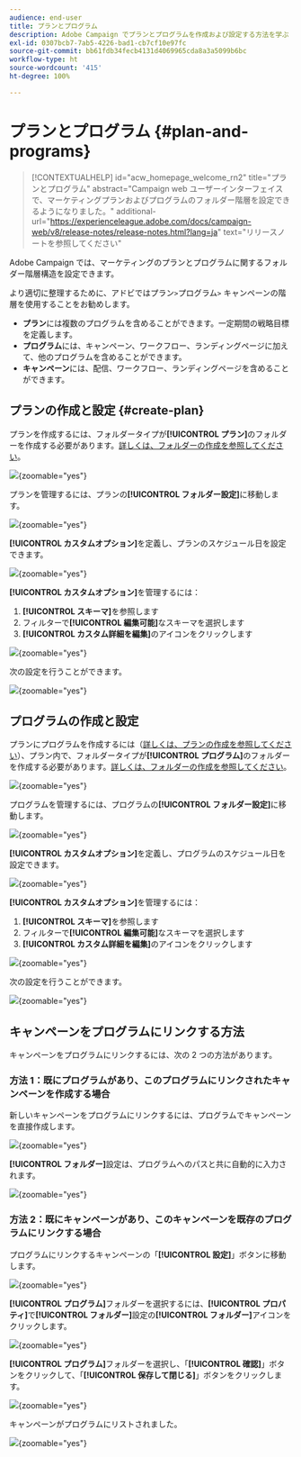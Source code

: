 ```yaml
---
audience: end-user
title: プランとプログラム
description: Adobe Campaign でプランとプログラムを作成および設定する方法を学ぶ
exl-id: 0307bcb7-7ab5-4226-bad1-cb7cf10e97fc
source-git-commit: bb61fdb34fecb4131d4069965cda8a3a5099b6bc
workflow-type: ht
source-wordcount: '415'
ht-degree: 100%

---
```


# プランとプログラム {#plan-and-programs}

>[!CONTEXTUALHELP]
>id="acw_homepage_welcome_rn2"
>title="プランとプログラム"
>abstract="Campaign web ユーザーインターフェイスで、マーケティングプランおよびプログラムのフォルダー階層を設定できるようになりました。"
>additional-url="https://experienceleague.adobe.com/docs/campaign-web/v8/release-notes/release-notes.html?lang=ja" text="リリースノートを参照してください"

Adobe Campaign では、マーケティングのプランとプログラムに関するフォルダー階層構造を設定できます。

より適切に整理するために、アドビではプラン`>`プログラム`>` キャンペーンの階層を使用することをお勧めします。

* **プラン**&#x200B;には複数のプログラムを含めることができます。一定期間の戦略目標を定義します。
* **プログラム**&#x200B;には、キャンペーン、ワークフロー、ランディングページに加えて、他のプログラムを含めることができます。
* **キャンペーン**&#x200B;には、配信、ワークフロー、ランディングページを含めることができます。

## プランの作成と設定 {#create-plan}

プランを作成するには、フォルダータイプが&#x200B;**[!UICONTROL プラン]**&#x200B;のフォルダーを作成する必要があります。[詳しくは、フォルダーの作成を参照してください](create-manage-folder.md)。

![](assets/plan_create.png){zoomable="yes"}

プランを管理するには、プランの&#x200B;**[!UICONTROL フォルダー設定]**&#x200B;に移動します。

![](assets/plan_settings.png){zoomable="yes"}

**[!UICONTROL カスタムオプション]**&#x200B;を定義し、プランのスケジュール日を設定できます。

![](assets/plan_options.png){zoomable="yes"}

**[!UICONTROL カスタムオプション]**&#x200B;を管理するには：

1. **[!UICONTROL スキーマ]**&#x200B;を参照します
1. フィルターで&#x200B;**[!UICONTROL 編集可能]**&#x200B;なスキーマを選択します
1. **[!UICONTROL カスタム詳細を編集]**&#x200B;のアイコンをクリックします

![](assets/plan_edit.png){zoomable="yes"}

次の設定を行うことができます。

![](assets/plan_customfields.png){zoomable="yes"}

## プログラムの作成と設定

プランにプログラムを作成するには（[詳しくは、プランの作成を参照してください](#create-plan)）、プラン内で、フォルダータイプが&#x200B;**[!UICONTROL プログラム]**&#x200B;のフォルダーを作成する必要があります。[詳しくは、フォルダーの作成を参照してください](create-manage-folder.md)。

![](assets/program_create.png){zoomable="yes"}

プログラムを管理するには、プログラムの&#x200B;**[!UICONTROL フォルダー設定]**&#x200B;に移動します。

![](assets/program_settings.png){zoomable="yes"}

**[!UICONTROL カスタムオプション]**&#x200B;を定義し、プログラムのスケジュール日を設定できます。

![](assets/program_options.png){zoomable="yes"}

**[!UICONTROL カスタムオプション]**&#x200B;を管理するには：

1. **[!UICONTROL スキーマ]**&#x200B;を参照します
1. フィルターで&#x200B;**[!UICONTROL 編集可能]**&#x200B;なスキーマを選択します
1. **[!UICONTROL カスタム詳細を編集]**&#x200B;のアイコンをクリックします

![](assets/program_edit.png){zoomable="yes"}

次の設定を行うことができます。

![](assets/program_customfields.png){zoomable="yes"}

## キャンペーンをプログラムにリンクする方法

キャンペーンをプログラムにリンクするには、次の 2 つの方法があります。

### 方法 1：既にプログラムがあり、このプログラムにリンクされたキャンペーンを作成する場合

新しいキャンペーンをプログラムにリンクするには、プログラムでキャンペーンを直接作成します。

![](assets/program_campaign_create.png){zoomable="yes"}

**[!UICONTROL フォルダー]**&#x200B;設定は、プログラムへのパスと共に自動的に入力されます。

![](assets/program_campaign_folder.png){zoomable="yes"}

### 方法 2：既にキャンペーンがあり、このキャンペーンを既存のプログラムにリンクする場合

プログラムにリンクするキャンペーンの「**[!UICONTROL 設定]**」ボタンに移動します。

![](assets/campaign_settings.png){zoomable="yes"}

**[!UICONTROL プログラム]**&#x200B;フォルダーを選択するには、**[!UICONTROL プロパティ]**&#x200B;で&#x200B;**[!UICONTROL フォルダー]**&#x200B;設定の&#x200B;**[!UICONTROL フォルダー]**&#x200B;アイコンをクリックします。

![](assets/campaign_folder.png){zoomable="yes"}

**[!UICONTROL プログラム]**&#x200B;フォルダーを選択し、「**[!UICONTROL 確認]**」ボタンをクリックして、「**[!UICONTROL 保存して閉じる]**」ボタンをクリックします。

![](assets/campaign_linked.png){zoomable="yes"}

キャンペーンがプログラムにリストされました。

![](assets/campaign_in_program.png){zoomable="yes"}

